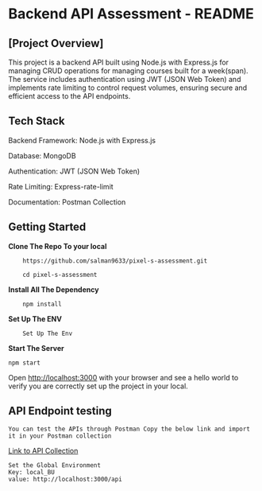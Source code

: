 # Backend API Assessment - README

## [Project Overview]

This project is a backend API built using Node.js with Express.js for managing CRUD operations for managing courses built for a week(span). The service includes authentication using JWT (JSON Web Token) and implements rate limiting to control request volumes, ensuring secure and efficient access to the API endpoints.


## Tech Stack


Backend Framework: Node.js with Express.js

Database: MongoDB

Authentication: JWT (JSON Web Token)

Rate Limiting: Express-rate-limit

Documentation: Postman Collection



## Getting Started


**Clone The Repo To your local**

 		https://github.com/salman9633/pixel-s-assessment.git
   
   		cd pixel-s-assessment

**Install All The Dependency**

		npm install

**Set Up The ENV**

		Set Up The Env

**Start The Server**

	npm start

Open [http://localhost:3000](http://localhost:3000) with your browser and see a hello world to verify you are correctly set up the project in your local.

## API Endpoint testing

	You can test the APIs through Postman Copy the below link and import it in your Postman collection
 
[Link to API Collection](https://api.postman.com/collections/34969617-e881e99c-34e3-49ce-aaf3-585004dcfb15?access_key=PMAT-01JB750931M5Q3J2E13NST1XBR)

 	Set the Global Environment
	Key: local_BU
 	value: http://localhost:3000/api

